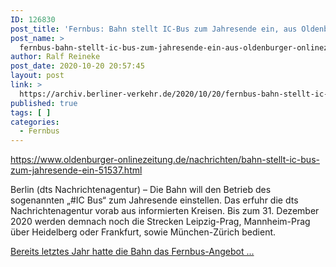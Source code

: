 ```yaml
---
ID: 126830
post_title: 'Fernbus: Bahn stellt IC-Bus zum Jahresende ein, aus Oldenburger Onlinezeitung'
post_name: >
  fernbus-bahn-stellt-ic-bus-zum-jahresende-ein-aus-oldenburger-onlinezeitung
author: Ralf Reineke
post_date: 2020-10-20 20:57:45
layout: post
link: >
  https://archiv.berliner-verkehr.de/2020/10/20/fernbus-bahn-stellt-ic-bus-zum-jahresende-ein-aus-oldenburger-onlinezeitung/
published: true
tags: [ ]
categories:
  - Fernbus
---
```

https://www.oldenburger-onlinezeitung.de/nachrichten/bahn-stellt-ic-bus-zum-jahresende-ein-51537.html

Berlin (dts Nachrichtenagentur) – Die Bahn will den Betrieb des sogenannten „#IC Bus“ zum Jahresende einstellen. Das erfuhr die dts Nachrichtenagentur vorab aus informierten Kreisen. Bis zum 31. Dezember 2020 werden demnach noch die Strecken Leipzig-Prag, Mannheim-Prag über Heidelberg oder Frankfurt, sowie München-Zürich bedient.

<a href="https://www.oldenburger-onlinezeitung.de/nachrichten/bahn-stellt-ic-bus-zum-jahresende-ein-51537.html">Bereits letztes Jahr hatte die Bahn das Fernbus-Angebot ...</a>